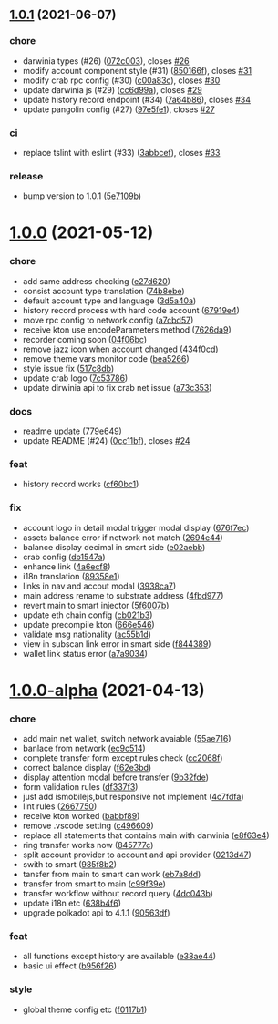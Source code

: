 ## [1.0.1](https://github.com/darwinia-network/dvm/compare/v1.0.0...v1.0.1) (2021-06-07)

### chore

- darwinia types (#26) ([072c003](https://github.com/darwinia-network/dvm/commit/072c0037e77b6746fe11051087b18cd4a292f619)), closes [#26](https://github.com/darwinia-network/dvm/issues/26)
- modify account component style (#31) ([850166f](https://github.com/darwinia-network/dvm/commit/850166f063b40d055e5bd86f9b8736d3846d85ea)), closes [#31](https://github.com/darwinia-network/dvm/issues/31)
- modify crab rpc config (#30) ([c00a83c](https://github.com/darwinia-network/dvm/commit/c00a83c9f18cea746f418960ede1fbdd70026e44)), closes [#30](https://github.com/darwinia-network/dvm/issues/30)
- update darwinia js (#29) ([cc6d99a](https://github.com/darwinia-network/dvm/commit/cc6d99aede5e6e502719d0a78683c77bbf334631)), closes [#29](https://github.com/darwinia-network/dvm/issues/29)
- update history record endpoint (#34) ([7a64b86](https://github.com/darwinia-network/dvm/commit/7a64b86141113af1c48fc55153ad7d868fe051e8)), closes [#34](https://github.com/darwinia-network/dvm/issues/34)
- update pangolin config (#27) ([97e5fe1](https://github.com/darwinia-network/dvm/commit/97e5fe18eda6dbcdc0f47e7cc79bb83c7783c0d8)), closes [#27](https://github.com/darwinia-network/dvm/issues/27)

### ci

- replace tslint with eslint (#33) ([3abbcef](https://github.com/darwinia-network/dvm/commit/3abbcef4af03cb5f9f997af00511540b9702e70a)), closes [#33](https://github.com/darwinia-network/dvm/issues/33)

### release

- bump version to 1.0.1 ([5e7109b](https://github.com/darwinia-network/dvm/commit/5e7109b63d815d0592b84fcb5cd4ced3e815b25c))

# [1.0.0](https://github.com/darwinia-network/dvm/compare/v1.0.0-alpha...v1.0.0) (2021-05-12)

### chore

- add same address checking ([e27d620](https://github.com/darwinia-network/dvm/commit/e27d6201a6aa4b5a2e444ce41919da1c2e729fe5))
- consist account type translation ([74b8ebe](https://github.com/darwinia-network/dvm/commit/74b8ebebaf479a55a7321f5afb0e4592ed53ee6a))
- default account type and language ([3d5a40a](https://github.com/darwinia-network/dvm/commit/3d5a40a8ffdb5b1c41c8fc51fc376ffe686b23b0))
- history record process with hard code account ([67919e4](https://github.com/darwinia-network/dvm/commit/67919e4cd7097fcd546fad802a2d7ff94af31ef5))
- move rpc config to network config ([a7cbd57](https://github.com/darwinia-network/dvm/commit/a7cbd57d5dc4d4c5876ece92a3656bcd6deee90a))
- receive kton use encodeParameters method ([7626da9](https://github.com/darwinia-network/dvm/commit/7626da935659702c013b03808d1d6f87c197a339))
- recorder coming soon ([04f06bc](https://github.com/darwinia-network/dvm/commit/04f06bc31bb7f6f21f33a73d9d22fc757a089acb))
- remove jazz icon when account changed ([434f0cd](https://github.com/darwinia-network/dvm/commit/434f0cd5a4861e3e69ddbe82118a03ed94ad0959))
- remove theme vars monitor code ([bea5266](https://github.com/darwinia-network/dvm/commit/bea52660be71751dc488591b95b11036ec11d569))
- style issue fix ([517c8db](https://github.com/darwinia-network/dvm/commit/517c8db353f9b944cc053fbdd04fe4805a0c8bdb))
- update crab logo ([7c53786](https://github.com/darwinia-network/dvm/commit/7c5378608cfdb86e12e81a4b41b2c6f5e09ff43b))
- update dirwinia api to fix crab net issue ([a73c353](https://github.com/darwinia-network/dvm/commit/a73c3530f4ad2f734b1b6712c7d33e5ee71df2dc))

### docs

- readme update ([779e649](https://github.com/darwinia-network/dvm/commit/779e6495545d9b68e359fa4d0e0da6caec6bb88b))
- update README (#24) ([0cc11bf](https://github.com/darwinia-network/dvm/commit/0cc11bfee2536bed1f8ea3f86bffbf8fb2f351c3)), closes [#24](https://github.com/darwinia-network/dvm/issues/24)

### feat

- history record works ([cf60bc1](https://github.com/darwinia-network/dvm/commit/cf60bc15b059912c033649e184de819a03074e97))

### fix

- account logo in detail modal trigger modal display ([676f7ec](https://github.com/darwinia-network/dvm/commit/676f7ec3161698c466ba7adb2febb2cfb1c48194))
- assets balance error if network not match ([2694e44](https://github.com/darwinia-network/dvm/commit/2694e44219e2e5b44137ea010f5f67775f9e6c53))
- balance display decimal in smart side ([e02aebb](https://github.com/darwinia-network/dvm/commit/e02aebb1027031ac619f190d163124351c0905a6))
- crab config ([db1547a](https://github.com/darwinia-network/dvm/commit/db1547ac4351245f459da32b2578ff0a6656d72f))
- enhance link ([4a6ecf8](https://github.com/darwinia-network/dvm/commit/4a6ecf8dd025671206d741eeafa66d9405d98a9c))
- i18n translation ([89358e1](https://github.com/darwinia-network/dvm/commit/89358e1d824e43c8958d20e0a51bdaa26f3ac314))
- links in nav and accout modal ([3938ca7](https://github.com/darwinia-network/dvm/commit/3938ca7fb841c903946c4a597560f4a4e24469f3))
- main address rename to substrate address ([4fbd977](https://github.com/darwinia-network/dvm/commit/4fbd977bd2c7faccf5a738a1bd6bf9c9b7ebbf84))
- revert main to smart injector ([5f6007b](https://github.com/darwinia-network/dvm/commit/5f6007b6a9ec938f8c6265485ec6ae618b20a246))
- update eth chain config ([cb021b3](https://github.com/darwinia-network/dvm/commit/cb021b37b469dee50246d90d1064babcac19f043))
- update precompile kton ([666e546](https://github.com/darwinia-network/dvm/commit/666e54642cf7302f7df8a12be0415aa6f10e8bda))
- validate msg nationality ([ac55b1d](https://github.com/darwinia-network/dvm/commit/ac55b1d8ccb2c779c2366e22810a11cb37d070cd))
- view in subscan link error in smart side ([f844389](https://github.com/darwinia-network/dvm/commit/f8443898af8efefbd5c81e0fb2f686cc1dcadf27))
- wallet link status error ([a7a9034](https://github.com/darwinia-network/dvm/commit/a7a9034e69c9f9857654cbf1c44c293cf86f500e))

# [1.0.0-alpha](https://github.com/darwinia-network/dvm/compare/26677503d3032f5268176f6e7afde2e8e3362eb7...v1.0.0-alpha) (2021-04-13)

### chore

- add main net wallet, switch network avaiable ([55ae716](https://github.com/darwinia-network/dvm/commit/55ae716bcdabaa2d024bb7ec413dcc46e72a3769))
- banlace from network ([ec9c514](https://github.com/darwinia-network/dvm/commit/ec9c514ca518ed6b379ae73bdbe6989ff10bf9ca))
- complete transfer form except rules check ([cc2068f](https://github.com/darwinia-network/dvm/commit/cc2068fae4b226a024399ebdd38f50f507229096))
- correct balance display ([f62e3bd](https://github.com/darwinia-network/dvm/commit/f62e3bd45e570e89f2de368becdf59dc739f1dc5))
- display attention modal before transfer ([9b32fde](https://github.com/darwinia-network/dvm/commit/9b32fde012d5d4cf1f883c7a2b35012f0c1c5f7e))
- form validation rules ([df337f3](https://github.com/darwinia-network/dvm/commit/df337f3fe17d73ff99064fd5959b6a70acf3e104))
- just add ismobilejs,but responsive not implement ([4c7fdfa](https://github.com/darwinia-network/dvm/commit/4c7fdfa949b39f4242ed3275d988b99659b6bc0d))
- lint rules ([2667750](https://github.com/darwinia-network/dvm/commit/26677503d3032f5268176f6e7afde2e8e3362eb7))
- receive kton worked ([babbf89](https://github.com/darwinia-network/dvm/commit/babbf89f3c4c7fe73d7372dd7ee37a1fc7ebf14a))
- remove .vscode setting ([c496609](https://github.com/darwinia-network/dvm/commit/c49660951c4e32ae21e52217391c56ba075a4c0a))
- replace all statements that contains main with darwinia ([e8f63e4](https://github.com/darwinia-network/dvm/commit/e8f63e416b1f50f222f109ff22fb8407941c07ce))
- ring transfer works now ([845777c](https://github.com/darwinia-network/dvm/commit/845777c13fdc975637ed0ca082c2db25bcd640f7))
- split account provider to account and api provider ([0213d47](https://github.com/darwinia-network/dvm/commit/0213d4736a29ecd0b88066459efb7b834f06a9f3))
- swith to smart ([985f8b2](https://github.com/darwinia-network/dvm/commit/985f8b28e8842a991dca8856efd5fa2f4bdcfc56))
- tansfer from main to smart can work ([eb7a8dd](https://github.com/darwinia-network/dvm/commit/eb7a8dd39ba6e5d0f9fab7fde9fbd830b2898f5d))
- transfer from smart to main ([c99f39e](https://github.com/darwinia-network/dvm/commit/c99f39e521582f96a46fe3d00dcf946336d42996))
- transfer workflow without record query ([4dc043b](https://github.com/darwinia-network/dvm/commit/4dc043b3caa6c02464318b459fd5804fe1930d40))
- update i18n etc ([638b4f6](https://github.com/darwinia-network/dvm/commit/638b4f6f2eb903911f0bbc5216481acd020cb375))
- upgrade polkadot api to 4.1.1 ([90563df](https://github.com/darwinia-network/dvm/commit/90563df5f72359bb77ff15e338bb03328f9c4b90))

### feat

- all functions except history are available ([e38ae44](https://github.com/darwinia-network/dvm/commit/e38ae445df4de09eeb988cfe08c61ee0015f6657))
- basic ui effect ([b956f26](https://github.com/darwinia-network/dvm/commit/b956f26830508b705ff6536f0fdd590e056f5426))

### style

- global theme config etc ([f0117b1](https://github.com/darwinia-network/dvm/commit/f0117b12384cba042139adf1a7e4090df85287b9))
